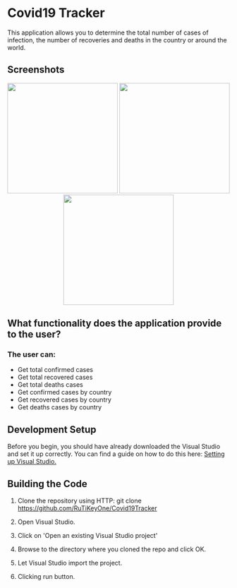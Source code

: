 # Сovid19 Tracker
This application allows you to determine the total number of cases of infection, the number of recoveries and deaths in the country or around the world.

## Screenshots

<p align="center">
  <img src="https://github.com/RuTiKeyOne/Covid19Tracker/blob/master/doc/Screenshots/1.PNG" width="250"/>
  <img src="https://github.com/RuTiKeyOne/Covid19Tracker/blob/master/doc/Screenshots/2.PNG" width="250"/>
  <img src="https://github.com/RuTiKeyOne/Covid19Tracker/blob/master/doc/Screenshots/3.PNG" width="250"/>
</p>
 

## What functionality does the application provide to the user?

### The user can:
* Get total confirmed cases
* Get total recovered cases
* Get total deaths cases 
* Get confirmed cases by country
* Get recovered cases by country
* Get deaths cases by country

## Development Setup

Before you begin, you should have already downloaded the Visual Studio and set it up correctly. You can find a guide on how to do this here: [Setting up Visual Studio.](https://docs.microsoft.com/en-us/visualstudio/install/install-visual-studio?view=vs-2022)

## Building the Code

1. Clone the repository using HTTP: git clone https://github.com/RuTiKeyOne/Covid19Tracker

2. Open Visual Studio.

3. Click on 'Open an existing Visual Studio project'

4. Browse to the directory where you cloned the repo and click OK.

5. Let Visual Studio import the project.

6. Clicking run button.
